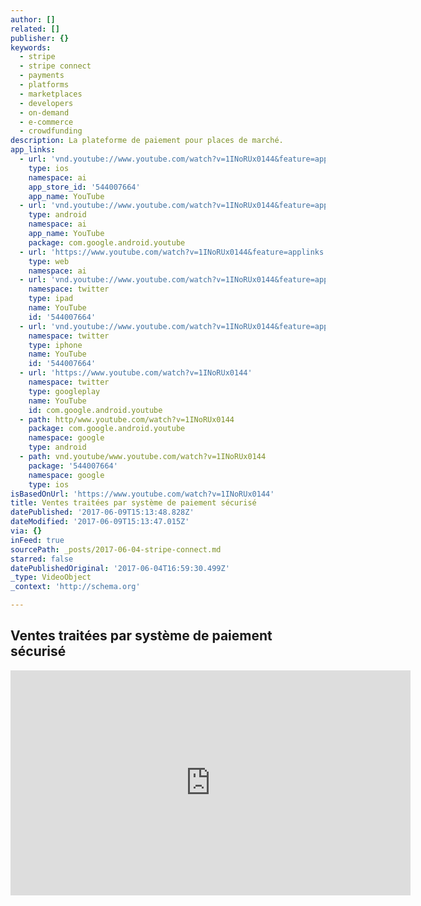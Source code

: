 ```yaml
---
author: []
related: []
publisher: {}
keywords:
  - stripe
  - stripe connect
  - payments
  - platforms
  - marketplaces
  - developers
  - on-demand
  - e-commerce
  - crowdfunding
description: La plateforme de paiement pour places de marché.
app_links:
  - url: 'vnd.youtube://www.youtube.com/watch?v=1INoRUx0144&feature=applinks'
    type: ios
    namespace: ai
    app_store_id: '544007664'
    app_name: YouTube
  - url: 'vnd.youtube://www.youtube.com/watch?v=1INoRUx0144&feature=applinks'
    type: android
    namespace: ai
    app_name: YouTube
    package: com.google.android.youtube
  - url: 'https://www.youtube.com/watch?v=1INoRUx0144&feature=applinks'
    type: web
    namespace: ai
  - url: 'vnd.youtube://www.youtube.com/watch?v=1INoRUx0144&feature=applinks'
    namespace: twitter
    type: ipad
    name: YouTube
    id: '544007664'
  - url: 'vnd.youtube://www.youtube.com/watch?v=1INoRUx0144&feature=applinks'
    namespace: twitter
    type: iphone
    name: YouTube
    id: '544007664'
  - url: 'https://www.youtube.com/watch?v=1INoRUx0144'
    namespace: twitter
    type: googleplay
    name: YouTube
    id: com.google.android.youtube
  - path: http/www.youtube.com/watch?v=1INoRUx0144
    package: com.google.android.youtube
    namespace: google
    type: android
  - path: vnd.youtube/www.youtube.com/watch?v=1INoRUx0144
    package: '544007664'
    namespace: google
    type: ios
isBasedOnUrl: 'https://www.youtube.com/watch?v=1INoRUx0144'
title: Ventes traitées par système de paiement sécurisé
datePublished: '2017-06-09T15:13:48.828Z'
dateModified: '2017-06-09T15:13:47.015Z'
via: {}
inFeed: true
sourcePath: _posts/2017-06-04-stripe-connect.md
starred: false
datePublishedOriginal: '2017-06-04T16:59:30.499Z'
_type: VideoObject
_context: 'http://schema.org'

---
```

## Ventes traitées par système de paiement sécurisé

<iframe src="https://cdn.embedly.com/widgets/media.html?src=https%3A%2F%2Fwww.youtube.com%2Fembed%2F1INoRUx0144%3Ffeature%3Doembed&amp;url=http%3A%2F%2Fwww.youtube.com%2Fwatch%3Fv%3D1INoRUx0144&amp;image=https%3A%2F%2Fi.ytimg.com%2Fvi%2F1INoRUx0144%2Fhqdefault.jpg&amp;key=a715cf41cc93453ca338d350cd26f87b&amp;type=text%2Fhtml&amp;schema=youtube" width="640" height="360" scrolling="no" frameborder="0" allowfullscreen="" style=""></iframe>
